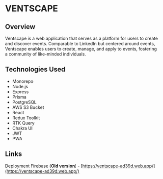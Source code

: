 # VENTSCAPE

## Overview

Ventscape is a web application that serves as a platform for users to create and discover events. Comparable to LinkedIn but centered around events, Ventscape enables users to create, manage, and apply to events, fostering a community of like-minded individuals.

## Technologies Used

-   Monorepo
-   Node.js
-   Express
-   Prisma
-   PostgreSQL
-   AWS S3 Bucket
-   React
-   Redux Toolkit
-   RTK Query
-   Chakra UI
-   JWT
-   PWA

## Links

Deployment Firebase (**Old version**) - [https://ventscape-ad39d.web.app/](https://ventscape-ad39d.web.app/)
